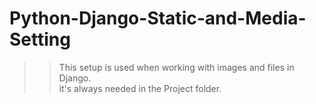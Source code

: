 # Python-Django-Static-and-Media-Setting

>> This setup is used when working with images and files in Django.<br>
   it's always needed in the Project folder.

